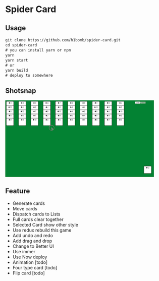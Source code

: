 # Spider Card

## Usage

```
git clone https://github.com/h1bomb/spider-card.git
cd spider-card
# you can install yarn or npm
yarn 
yarn start
# or
yarn build
# deploy to somewhere

```

## Shotsnap
![shotsnap](./public/shotsnap.gif)

## Feature

* Generate cards
* Move cards
* Dispatch cards to Lists
* Full cards clear together
* Selected Card show other style
* Use redux rebuild this game
* Add undo and redo 
* Add drag and drop 
* Change to Better UI
* Use immer
* Use Now deploy
* Animation [todo]
* Four type card [todo]
* Flip card [todo]

